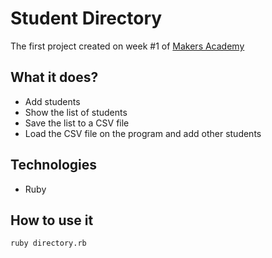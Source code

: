 Student Directory
=================
The first project created on week #1 of [Makers Academy](http://www.makersacademy.com)

## What it does?
- Add students
- Show the list of students
- Save the list to a CSV file
- Load the CSV file on the program and add other students

## Technologies
- Ruby

## How to use it

``` shell
ruby directory.rb